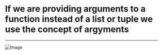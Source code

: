 # If we are providing arguments to a function instead of a list or tuple we use the concept of argyments
---
![Image](https://github.com/user-attachments/assets/8ec1888e-2809-4f25-bd39-127f3f7014a5)


